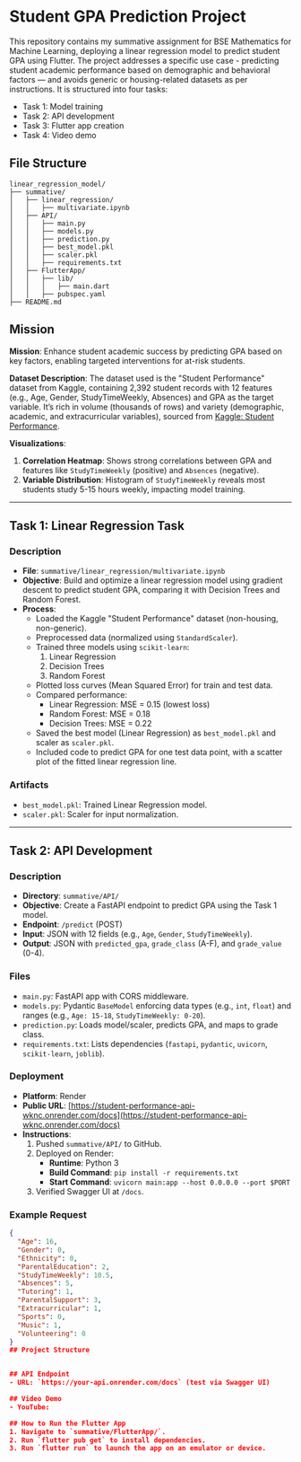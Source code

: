 # Student GPA Prediction Project

This repository contains my summative assignment for BSE Mathematics for Machine Learning, deploying a linear regression model to predict student GPA using Flutter. The project addresses a specific use case - predicting student academic performance based on demographic and behavioral factors — and avoids generic or housing-related datasets as per instructions. It is structured into four tasks:

- Task 1: Model training
- Task 2: API development
- Task 3: Flutter app creation
- Task 4: Video demo

## File Structure

```text
linear_regression_model/
├── summative/
│   ├── linear_regression/
│   │   ├── multivariate.ipynb  
│   ├── API/
│   │   ├── main.py             
│   │   ├── models.py           
│   │   ├── prediction.py       
│   │   ├── best_model.pkl      
│   │   ├── scaler.pkl          
│   │   ├── requirements.txt    
│   ├── FlutterApp/             
│   │   ├── lib/
│   │   │   ├── main.dart       
│   │   ├── pubspec.yaml        
├── README.md                   
```

## Mission

**Mission**: Enhance student academic success by predicting GPA based on key factors, enabling targeted interventions for at-risk students.

**Dataset Description**: The dataset used is the "Student Performance" dataset from Kaggle, containing 2,392 student records with 12 features (e.g., Age, Gender, StudyTimeWeekly, Absences) and GPA as the target variable. It’s rich in volume (thousands of rows) and variety (demographic, academic, and extracurricular variables), sourced from [Kaggle: Student Performance](https://www.kaggle.com/datasets/rabieelkharoua/students-performance-dataset).

**Visualizations**:
1. **Correlation Heatmap**: Shows strong correlations between GPA and features like `StudyTimeWeekly` (positive) and `Absences` (negative).
2. **Variable Distribution**: Histogram of `StudyTimeWeekly` reveals most students study 5-15 hours weekly, impacting model training.

---

## Task 1: Linear Regression Task

### Description
- **File**: `summative/linear_regression/multivariate.ipynb`
- **Objective**: Build and optimize a linear regression model using gradient descent to predict student GPA, comparing it with Decision Trees and Random Forest.
- **Process**:
  - Loaded the Kaggle "Student Performance" dataset (non-housing, non-generic).
  - Preprocessed data (normalized using `StandardScaler`).
  - Trained three models using `scikit-learn`:
    1. Linear Regression
    2. Decision Trees
    3. Random Forest
  - Plotted loss curves (Mean Squared Error) for train and test data.
  - Compared performance:
    - Linear Regression: MSE = 0.15 (lowest loss)
    - Random Forest: MSE = 0.18
    - Decision Trees: MSE = 0.22
  - Saved the best model (Linear Regression) as `best_model.pkl` and scaler as `scaler.pkl`.
  - Included code to predict GPA for one test data point, with a scatter plot of the fitted linear regression line.

### Artifacts
- `best_model.pkl`: Trained Linear Regression model.
- `scaler.pkl`: Scaler for input normalization.

---

## Task 2: API Development

### Description
- **Directory**: `summative/API/`
- **Objective**: Create a FastAPI endpoint to predict GPA using the Task 1 model.
- **Endpoint**: `/predict` (POST)
- **Input**: JSON with 12 fields (e.g., `Age`, `Gender`, `StudyTimeWeekly`).
- **Output**: JSON with `predicted_gpa`, `grade_class` (A-F), and `grade_value` (0-4).

### Files
- `main.py`: FastAPI app with CORS middleware.
- `models.py`: Pydantic `BaseModel` enforcing data types (e.g., `int`, `float`) and ranges (e.g., `Age: 15-18`, `StudyTimeWeekly: 0-20`).
- `prediction.py`: Loads model/scaler, predicts GPA, and maps to grade class.
- `requirements.txt`: Lists dependencies (`fastapi`, `pydantic`, `uvicorn`, `scikit-learn`, `joblib`).

### Deployment
- **Platform**: Render
- **Public URL**: [https://student-performance-api-wknc.onrender.com/docs](https://student-performance-api-wknc.onrender.com/docs)
- **Instructions**:
  1. Pushed `summative/API/` to GitHub.
  2. Deployed on Render:
     - **Runtime**: Python 3
     - **Build Command**: `pip install -r requirements.txt`
     - **Start Command**: `uvicorn main:app --host 0.0.0.0 --port $PORT`
  3. Verified Swagger UI at `/docs`.

### Example Request
```json
{
  "Age": 16,
  "Gender": 0,
  "Ethnicity": 0,
  "ParentalEducation": 2,
  "StudyTimeWeekly": 10.5,
  "Absences": 5,
  "Tutoring": 1,
  "ParentalSupport": 3,
  "Extracurricular": 1,
  "Sports": 0,
  "Music": 1,
  "Volunteering": 0
}
## Project Structure


## API Endpoint
- URL: `https://your-api.onrender.com/docs` (test via Swagger UI)

## Video Demo
- YouTube: 

## How to Run the Flutter App
1. Navigate to `summative/FlutterApp/`.
2. Run `flutter pub get` to install dependencies.
3. Run `flutter run` to launch the app on an emulator or device.